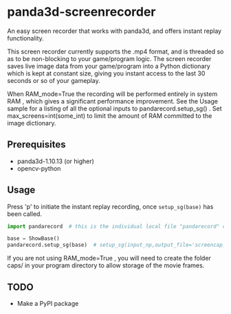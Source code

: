 # panda3d-screenrecorder
An easy screen recorder that works with panda3d, and offers instant replay functionality.

This screen recorder currently supports the .mp4 format, and is threaded so as to be non-blocking to your game/program logic. The screen recorder saves live image data from your game/program into a Python dictionary which is kept at constant size, giving you instant access to the last 30 seconds or so of your gameplay.

When RAM_mode=True the recording will be performed entirely in system RAM , which gives a significant performance improvement. See the Usage sample for a listing of all the optional inputs to pandarecord.setup_sg() . Set max_screens=int(some_int) to limit the amount of RAM committed to the image dictionary.

## Prerequisites
- panda3d-1.10.13 (or higher)
- opencv-python

## Usage
Press 'p' to initiate the instant replay recording, once `setup_sg(base)` has been called.
```python
import pandarecord  # this is the individual local file "pandarecord" containing the program definitions

base = ShowBase()
pandarecord.setup_sg(base)  # setup_sg(input_np,output_file='screencap_vid',buff_hw=[512,256],use_clock=False,RAM_mode=False,max_screens=5000,cust_fr=60)
```

If you are not using RAM_mode=True , you will need to create the folder caps/ in your program directory to allow storage of the movie frames.

## TODO
- Make a PyPI package
